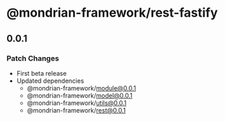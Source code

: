 # @mondrian-framework/rest-fastify

## 0.0.1

### Patch Changes

- First beta release
- Updated dependencies
  - @mondrian-framework/module@0.0.1
  - @mondrian-framework/model@0.0.1
  - @mondrian-framework/utils@0.0.1
  - @mondrian-framework/rest@0.0.1
